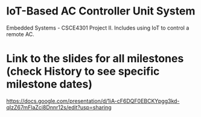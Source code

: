 # IoT-Based AC Controller Unit System
 Embedded Systems - CSCE4301 Project II. Includes using IoT to control  a remote AC.

# Link to the slides for all milestones (check History to see specific milestone dates)
https://docs.google.com/presentation/d/1iA-cF6DQF0EBCKYpgg3kd-qIzZ67mFlaZci8Dnnr12s/edit?usp=sharing

